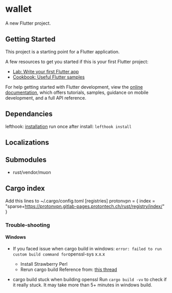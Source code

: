 # wallet

A new Flutter project.

## Getting Started

This project is a starting point for a Flutter application.

A few resources to get you started if this is your first Flutter project:

- [Lab: Write your first Flutter app](https://docs.flutter.dev/get-started/codelab)
- [Cookbook: Useful Flutter samples](https://docs.flutter.dev/cookbook)

For help getting started with Flutter development, view the
[online documentation](https://docs.flutter.dev/), which offers tutorials,
samples, guidance on mobile development, and a full API reference.

## Dependancies

lefthook: [installation](https://github.com/evilmartians/lefthook/blob/master/docs/install.md)
run once after install: `lefthook install`

## Localizations

## Submodules

- rust/vendor/muon

## Cargo index

Add this lines to ~/.cargo/config.toml
[registries]
protonvpn = { index = "sparse+<https://protonvpn.gitlab-pages.protontech.ch/rust/registry/index/>" }

### Trouble-shooting

#### Windows

- If you faced issue when cargo build in windows:
    `
    error: failed to run custom build command for `openssl-sys x.x.x`
    `
  - Install Strawberry Perl
  - Rerun cargo build
    Reference from: [this thread](https://github.com/sfackler/rust-openssl/issues/1086#issuecomment-846160769)

- cargo build stuck when building openssl
    Run `cargo build -vv` to check if it really stuck. It may take more than 5+ minutes in windows build.
